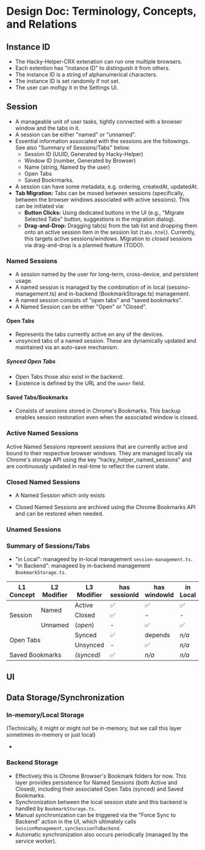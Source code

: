 # Design Doc: Terminology, Concepts, and Relations

## Instance ID

- The Hacky-Helper-CRX extenation can run one multiple browsers.
- Each extention has "instance ID" to distinguish it from others.
- The instance ID is a string of alphanumerical characters.
- The instance ID is set randomly if not set.
- The user can mofigy it in the Settings UI.

## Session

- A manageable unit of user tasks, tightly connected with a browser window and the tabs in it.
- A session can be either "named" or "unnamed".
- Essential information associated with the sessions are the followings. See also "Summary of Sessions/Tabs" below.
  - Session ID (UUID, Generated by Hacky-Helper)
  - Window ID (number, Generated by Browser)
  - Name (string, Named by the user)
  - Open Tabs
  - Saved Bookrmarks.
- A session can have some metadata, e.g. ordering, createdAt, updatedAt.
- **Tab Migration:** Tabs can be moved between sessions (specifically, between the browser windows associated with active sessions). This can be initiated via:
    - **Button Clicks:** Using dedicated buttons in the UI (e.g., "Migrate Selected Tabs" button, suggestions in the migration dialog).
    - **Drag-and-Drop:** Dragging tab(s) from the tab list and dropping them onto an active session item in the session list (`tabs.html`). Currently, this targets active sessions/windows. Migration to *closed* sessions via drag-and-drop is a planned feature (TODO).

### Named Sessions

- A session named by the user for long-term, cross-device, and persistent usage.
- A named session is managed by the combination of in local (sessino-management.ts) and in-backend (BookmarkStorage.ts) management.
- A named session consists of "open tabs" and "saved bookmarks".
- A Named Session can be either "Open" or "Closed".

#### Open Tabs

- Represents the tabs currently active on any of the devices.
- unsynced tabs of a named session. These are dynamically updated and maintained via an auto-save mechanism.

##### Synced Open Tabs

- Open Tabs those also exist in the backend.
- Existence is defined by the URL and the `owner` field.

#### Saved Tabs/Bookmarks

- Consists of sessions stored in Chrome's Bookmarks. This backup enables session restoration even when the associated window is closed.

### Active Named Sessions

Active Named Sessions represent sessions that are currently active and bound to their respective browser windows. They are managed locally via Chrome's storage API using the key "hacky_helper_named_sessions" and are continuously updated in real-time to reflect the current state.

### Closed Named Sessions

- A Named Session which only exists

- Closed Named Sessions are archived using the Chrome Bookmarks API and can be restored when needed.

### Unamed Sessions

### Summary of Sessions/Tabs

- "in Local": manageed by in-local management `session-management.ts`.
- "in Backend": manageed by in-backend management `BookmarkStorage.ts`.

<table>
  <thead>
    <tr>
      <th>L1 Concept</th>
      <th>L2 Modifier</th>
      <th>L3 Modifier</th>
      <th>has sessionId</th>
      <th>has windowId</th>
      <th>in Local</th>
      <th>in Backend</th>
    </tr>
  </thead>
  <tr>
    <td rowspan="3">Session</td>
    <td rowspan="2">Named</td>
    <td>Active</td>
    <td>✅</td>
    <td>✅</td>
    <td>✅</td>
    <td>✅</td>
  </tr>
  <tr>
    <!-- <td>.</td> -->
    <td>Closed</td>
    <td>✅</td>
    <td>-</td>
    <td>-</td>
    <td>✅</td>
  </tr>
  <tr>
    <!-- <td>.</td> -->
    <td>Unnamed</td>
    <td>(<i>open</i>)</td>
    <td>-</td>
    <td>✅</td>
    <td>✅</td>
    <td>-</td>
  </tr>
  <tr>
    <td rowspan="2" colspan="2">Open Tabs</td>
    <td>Synced</td>
    <td>✅</td>
    <td></i>depends</i></td>
    <td><i>n/a</i></td>
    <td>✅</td>
  </tr>
  <tr>
    <td>Unsynced</td>
    <td>-</td>
    <td>✅</td>
    <td><i>n/a</i></td>
    <td>-</td>
  </tr>
  <tr>
    <td colspan="2">Saved Bookmarks</td>
    <td><i>(synced)</i></td>
    <td>✅</td>
    <td><i>n/a</i></td>
    <td><i>n/a</i></td>
    <td>✅</td>
  </tr>
</table>

## UI

## Data Storage/Synchronization

### In-memory/Local Storage

(Technically, it might or might not be in-memory, but we call this layer sometimes in-memory or just local)

-

### Backend Storage

- Effectively this is Chrome Browser's Bookmark folders for now. This layer provides persistence for Named Sessions (both Active and Closed), including their associated Open Tabs (synced) and Saved Bookmarks.
- Synchronization between the local session state and this backend is handled by `BookmarkStorage.ts`.
- Manual synchronization can be triggered via the "Force Sync to Backend" action in the UI, which ultimately calls `SessionManagement.syncSessionToBackend`.
- Automatic synchronization also occurs periodically (managed by the service worker).
